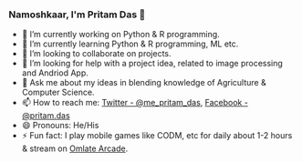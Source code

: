 ### Namoshkaar, I'm Pritam Das 👋


- 🔭 I’m currently working on Python & R programming.
- 🌱 I’m currently learning Python & R programming, ML etc.
- 👯 I’m looking to collaborate on projects.
- 🤔 I’m looking for help with a project idea, related to image processing and Andriod App.
- 💬 Ask me about my ideas in blending knowledge of Agriculture & Computer Science.
- 📫 How to reach me: [Twitter - @me_pritam_das](https://twitter.com/me_pritam_das), [Facebook - @pritam.das](https://www.facebook.com/pritam.das.73550/)
- 😄 Pronouns: He/His
- ⚡ Fun fact: I play mobile games like CODM, etc for daily about 1-2 hours & stream on [Omlate Arcade](https://omlet.gg/profile/gilding_troll). 

